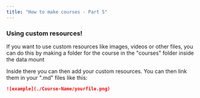 ```yaml
---
title: "How to make courses - Part 5"
---
```


### Using custom resources!

If you want to use custom resources like images, videos or other files, you can do this by making a folder for the course in the "courses" folder inside the data mount

Inside there you can then add your custom resources. You can then link them in your ".md" files like this:

```md
![example](./Course-Name/yourfile.png)
```
